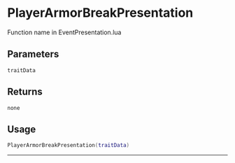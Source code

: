 # PlayerArmorBreakPresentation
Function name in EventPresentation.lua
## Parameters
`traitData`
## Returns
`none`
## Usage
```lua
PlayerArmorBreakPresentation(traitData)
```
---
